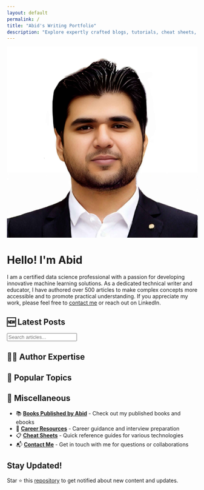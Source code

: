 ```yaml
---
layout: default
permalink: /
title: "Abid's Writing Portfolio"
description: "Explore expertly crafted blogs, tutorials, cheat sheets, projects, book reviews, and career resources in data and AI."
---
```


<link rel="stylesheet" href="assets/css/main.css">
<script src="assets/js/search.js" defer></script>

<div class="author-section">
  <img src="assets/images/author.jpg" alt="Abid's Profile Picture" class="author-image">
  
  <div class="author-bio">    <h1 class="author-title">Hello! I'm Abid</h1>
    <p class="author-description">
      I am a certified data science professional with a passion for developing innovative machine learning solutions. As a dedicated technical writer and educator, I have authored over 500 articles to make complex concepts more accessible and to promote practical understanding. If you appreciate my work, please feel free to <a href="pages/contact" class="highlight-link">contact me</a> or reach out on LinkedIn.
    </p>
  </div>
</div>

## 🆕 Latest Posts
<div id="latestList"></div>
<script>
  fetch('assets/data/latest.json')
    .then(r => r.json())
    .then(items => {
      const latest = Array.isArray(items) ? items.slice(0, 3) : [];
      const el = document.getElementById('latestList');
      if (!el) return;
      if (latest.length === 0) {
        el.innerHTML = '<p>No recent posts.</p>';
        return;
      }
      el.innerHTML = latest.map(item => `
        <div class="content-card">
          <h3><a href="${item.url}">${item.title}</a></h3>
        </div>
      `).join('');
    })
    .catch(err => console.error('Failed to load latest posts:', err));
</script>

<div class="search-container">
  <i class="fas fa-search search-icon"></i>
  <input type="text" id="searchInput" class="search-input" placeholder="Search articles...">
</div>
<div id="searchResults"></div>

## 👨‍🔬 Author Expertise 

<div id="expertiseGrid" class="content-grid"></div>

## 🎯 Popular Topics

<div id="topicsGrid" class="topics-grid"></div>


<script>
fetch('assets/data/content.json')
  .then(response => response.json())
  .then(data => {
    // Populate expertise section
    const expertiseGrid = document.getElementById('expertiseGrid');
    data.expertise.forEach(item => {
      expertiseGrid.innerHTML += `
        <div class="content-card">
          <h3><i class="${item.icon}" style="color: var(--secondary-color);"></i> ${item.title}</h3>
          <p>${item.description}</p>
          <a href="${item.link}" style="color: var(--secondary-color);">Learn More →</a>
        </div>
      `;
    });

    // Populate topics section
    const topicsGrid = document.getElementById('topicsGrid');
    data.topics.forEach(topic => {
      topicsGrid.innerHTML += `
        <a href="${topic.link}" class="topic-link">
          <i class="${topic.icon}"></i> ${topic.title}
        </a>
      `;
    });
  })
  .catch(error => {
    console.error('Error loading content data:', error);
  });
</script>

## 📖 Miscellaneous

- 📚 **[Books Published by Abid](pages/books-by-abid)** - Check out my published books and ebooks
- 📝 **[Career Resources](pages/career-advice)** - Career guidance and interview preparation
- 📋 **[Cheat Sheets](pages/cheat-sheets)** - Quick reference guides for various technologies
- 📬 **[Contact Me](pages/contact)** - Get in touch with me for questions or collaborations

<div class="cta-section">
  <h2>Stay Updated!</h2>
  <p>Star ⭐ this <a href="https://github.com/kingabzpro/Writing-Portfolio">repository</a> to get notified about new content and updates.</p>
  
  <div id="socialLinks" class="social-links"></div>
</div>

<script>
fetch('assets/data/content.json')
  .then(response => response.json())
  .then(data => {
    // Populate social links
    const socialLinks = document.getElementById('socialLinks');
    data.social.forEach(link => {
      socialLinks.innerHTML += `
        <a href="${link.url}"><i class="${link.icon}"></i></a>
      `;
    });
  })
  .catch(error => {
    console.error('Error loading social links:', error);
  });

</script>
